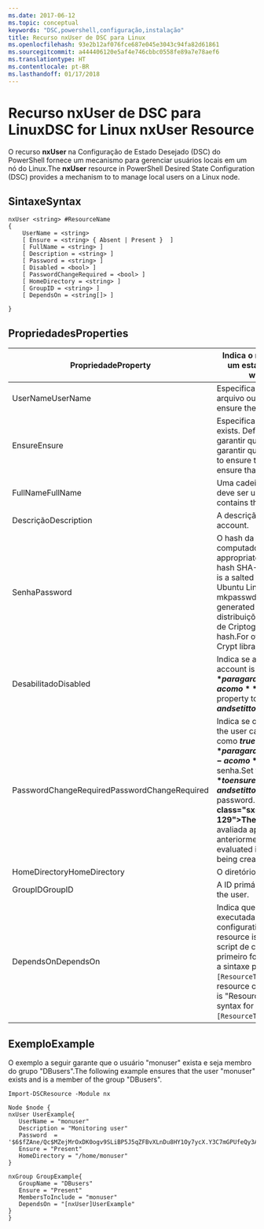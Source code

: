 ```yaml
---
ms.date: 2017-06-12
ms.topic: conceptual
keywords: "DSC,powershell,configuração,instalação"
title: Recurso nxUser de DSC para Linux
ms.openlocfilehash: 93e2b12af076fce687e045e3043c94fa82d61861
ms.sourcegitcommit: a444406120e5af4e746cbbc0558fe89a7e78aef6
ms.translationtype: HT
ms.contentlocale: pt-BR
ms.lasthandoff: 01/17/2018
---
```

# <a name="dsc-for-linux-nxuser-resource"></a><span data-ttu-id="9e6d9-103">Recurso nxUser de DSC para Linux</span><span class="sxs-lookup"><span data-stu-id="9e6d9-103">DSC for Linux nxUser Resource</span></span>

<span data-ttu-id="9e6d9-104">O recurso **nxUser** na Configuração de Estado Desejado (DSC) do PowerShell fornece um mecanismo para gerenciar usuários locais em um nó do Linux.</span><span class="sxs-lookup"><span data-stu-id="9e6d9-104">The **nxUser** resource in PowerShell Desired State Configuration (DSC) provides a mechanism to to manage local users on a Linux node.</span></span>

## <a name="syntax"></a><span data-ttu-id="9e6d9-105">Sintaxe</span><span class="sxs-lookup"><span data-stu-id="9e6d9-105">Syntax</span></span>

```
nxUser <string> #ResourceName
{
    UserName = <string>
    [ Ensure = <string> { Absent | Present }  ]
    [ FullName = <string> ]
    [ Description = <string> ]
    [ Password = <string> ]
    [ Disabled = <bool> ]
    [ PasswordChangeRequired = <bool> ]
    [ HomeDirectory = <string> ]
    [ GroupID = <string> ]
    [ DependsOn = <string[]> ]

}
```

## <a name="properties"></a><span data-ttu-id="9e6d9-106">Propriedades</span><span class="sxs-lookup"><span data-stu-id="9e6d9-106">Properties</span></span>

|  <span data-ttu-id="9e6d9-107">Propriedade</span><span class="sxs-lookup"><span data-stu-id="9e6d9-107">Property</span></span> |  <span data-ttu-id="9e6d9-108">Indica o nome da conta para a qual você deseja garantir um estado específico.</span><span class="sxs-lookup"><span data-stu-id="9e6d9-108">Indicates the account name for which you want to ensure a specific state.</span></span> | 
|---|---|
| <span data-ttu-id="9e6d9-109">UserName</span><span class="sxs-lookup"><span data-stu-id="9e6d9-109">UserName</span></span>| <span data-ttu-id="9e6d9-110">Especifica o local onde você deseja garantir o estado de um arquivo ou diretório.</span><span class="sxs-lookup"><span data-stu-id="9e6d9-110">Specifies the location where you want to ensure the state for a file or directory.</span></span>| 
| <span data-ttu-id="9e6d9-111">Ensure</span><span class="sxs-lookup"><span data-stu-id="9e6d9-111">Ensure</span></span>| <span data-ttu-id="9e6d9-112">Especifica se a conta existe.</span><span class="sxs-lookup"><span data-stu-id="9e6d9-112">Specifies whether the account exists.</span></span> <span data-ttu-id="9e6d9-113">Defina essa propriedade como "Present" para garantir que a conta exista e defina-o como "Absent" para garantir que a conta não exista.</span><span class="sxs-lookup"><span data-stu-id="9e6d9-113">Set this property to "Present" to ensure that the account exists, and set it to "Absent" to ensure that the account does not exist.</span></span>| 
| <span data-ttu-id="9e6d9-114">FullName</span><span class="sxs-lookup"><span data-stu-id="9e6d9-114">FullName</span></span>| <span data-ttu-id="9e6d9-115">Uma cadeia de caracteres que contém o nome completo que deve ser usado para a conta de usuário.</span><span class="sxs-lookup"><span data-stu-id="9e6d9-115">A string that contains the full name to use for the user account.</span></span>| 
| <span data-ttu-id="9e6d9-116">Descrição</span><span class="sxs-lookup"><span data-stu-id="9e6d9-116">Description</span></span>| <span data-ttu-id="9e6d9-117">A descrição da conta de usuário.</span><span class="sxs-lookup"><span data-stu-id="9e6d9-117">The description for the user account.</span></span>| 
| <span data-ttu-id="9e6d9-118">Senha</span><span class="sxs-lookup"><span data-stu-id="9e6d9-118">Password</span></span>| <span data-ttu-id="9e6d9-119">O hash da senha de usuário no formato apropriado para o computador Linux.</span><span class="sxs-lookup"><span data-stu-id="9e6d9-119">The hash of the users password in the appropriate form for the Linux computer.</span></span> <span data-ttu-id="9e6d9-120">Normalmente, é um hash SHA-256 ou SHA-512 com valor de sal.</span><span class="sxs-lookup"><span data-stu-id="9e6d9-120">Typically, this is a salted SHA-256, or SHA-512 hash.</span></span> <span data-ttu-id="9e6d9-121">No Debian e no Ubuntu Linux, esse valor pode ser gerado com o comando mkpasswd.</span><span class="sxs-lookup"><span data-stu-id="9e6d9-121">On Debian and Ubuntu Linux, this value can be generated with the mkpasswd command.</span></span> <span data-ttu-id="9e6d9-122">Para outras distribuições de Linux, o método de criptografia da biblioteca de Criptografia do Python pode ser usado para gerar o hash.</span><span class="sxs-lookup"><span data-stu-id="9e6d9-122">For other Linux distros, the crypt method of Python’s Crypt library can be used to generate the hash.</span></span>| 
| <span data-ttu-id="9e6d9-123">Desabilitado</span><span class="sxs-lookup"><span data-stu-id="9e6d9-123">Disabled</span></span>| <span data-ttu-id="9e6d9-124">Indica se a conta está habilitada.</span><span class="sxs-lookup"><span data-stu-id="9e6d9-124">Indicates whether the account is enabled.</span></span> <span data-ttu-id="9e6d9-125">Defina essa propriedade como **$true** para garantir que essa conta esteja desabilitada e defina-a como **$false** para garantir que esteja habilitada.</span><span class="sxs-lookup"><span data-stu-id="9e6d9-125">Set this property to **$true** to ensure that this account is disabled, and set it to **$false** to ensure that it is enabled.</span></span>| 
| <span data-ttu-id="9e6d9-126">PasswordChangeRequired</span><span class="sxs-lookup"><span data-stu-id="9e6d9-126">PasswordChangeRequired</span></span>| <span data-ttu-id="9e6d9-127">Indica se o usuário pode alterar a senha.</span><span class="sxs-lookup"><span data-stu-id="9e6d9-127">Indicates whether the user can change the password.</span></span> <span data-ttu-id="9e6d9-128">Defina essa propriedade como **$true** para garantir que o usuário não possa alterar a senha e defina-a como **$false** para permitir que o usuário altere a senha.</span><span class="sxs-lookup"><span data-stu-id="9e6d9-128">Set this property to **$true** to ensure that the user cannot change the password, and set it to **$false** to allow the user to change the password.</span></span> <span data-ttu-id="9e6d9-129">O valor padrão é **$false**.</span><span class="sxs-lookup"><span data-stu-id="9e6d9-129">The default value is **$false**.</span></span> <span data-ttu-id="9e6d9-130">Essa propriedade é avaliada apenas se a conta de usuário não existia anteriormente e está sendo criada.</span><span class="sxs-lookup"><span data-stu-id="9e6d9-130">This property is only evaluated if the user account did not exist previously and is being created.</span></span>| 
| <span data-ttu-id="9e6d9-131">HomeDirectory</span><span class="sxs-lookup"><span data-stu-id="9e6d9-131">HomeDirectory</span></span>| <span data-ttu-id="9e6d9-132">O diretório inicial do usuário.</span><span class="sxs-lookup"><span data-stu-id="9e6d9-132">The home directory for the user.</span></span>| 
| <span data-ttu-id="9e6d9-133">GroupID</span><span class="sxs-lookup"><span data-stu-id="9e6d9-133">GroupID</span></span>| <span data-ttu-id="9e6d9-134">A ID primária de grupo do usuário.</span><span class="sxs-lookup"><span data-stu-id="9e6d9-134">The primary group ID for the user.</span></span>| 
| <span data-ttu-id="9e6d9-135">DependsOn</span><span class="sxs-lookup"><span data-stu-id="9e6d9-135">DependsOn</span></span> | <span data-ttu-id="9e6d9-136">Indica que a configuração de outro recurso deve ser executada antes de ele ser configurado.</span><span class="sxs-lookup"><span data-stu-id="9e6d9-136">Indicates that the configuration of another resource must run before this resource is configured.</span></span> <span data-ttu-id="9e6d9-137">Por exemplo, se a ID do bloco de script de configuração do recurso que você deseja executar primeiro for "ResourceName" e seu tipo for "ResourceType", a sintaxe para usar essa propriedade será `DependsOn = "[ResourceType]ResourceName"`.</span><span class="sxs-lookup"><span data-stu-id="9e6d9-137">For example, if the ID of the resource configuration script block that you want to run first is "ResourceName" and its type is "ResourceType", the syntax for using this property is `DependsOn = "[ResourceType]ResourceName"`.</span></span>| 

## <a name="example"></a><span data-ttu-id="9e6d9-138">Exemplo</span><span class="sxs-lookup"><span data-stu-id="9e6d9-138">Example</span></span>

<span data-ttu-id="9e6d9-139">O exemplo a seguir garante que o usuário "monuser" exista e seja membro do grupo "DBusers".</span><span class="sxs-lookup"><span data-stu-id="9e6d9-139">The following example ensures that the user "monuser" exists and is a member of the group "DBusers".</span></span>

```
Import-DSCResource -Module nx 

Node $node {
nxUser UserExample{
   UserName = "monuser"
   Description = "Monitoring user"
   Password  =    '$6$fZAne/Qc$MZejMrOxDK0ogv9SLiBP5J5qZFBvXLnDu8HY1Oy7ycX.Y3C7mGPUfeQy3A82ev3zIabhDQnj2ayeuGn02CqE/0'
   Ensure = "Present"
   HomeDirectory = "/home/monuser"
}
 
nxGroup GroupExample{
   GroupName = "DBusers"
   Ensure = "Present"
   MembersToInclude = "monuser"
   DependsOn = "[nxUser]UserExample"            
}
}
```

